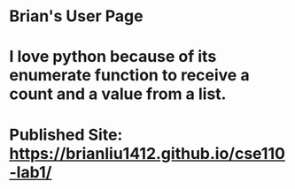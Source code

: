 # Brian's User Page
# I love python because of its enumerate function to receive a count and a value from a list.

# Published Site: https://brianliu1412.github.io/cse110-lab1/
